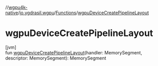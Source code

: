 //[wgpu4k-native](../../../index.md)/[io.ygdrasil.wgpu](../index.md)/[Functions](index.md)/[wgpuDeviceCreatePipelineLayout](wgpu-device-create-pipeline-layout.md)

# wgpuDeviceCreatePipelineLayout

[jvm]\
fun [wgpuDeviceCreatePipelineLayout](wgpu-device-create-pipeline-layout.md)(handler: MemorySegment, descriptor: MemorySegment): MemorySegment